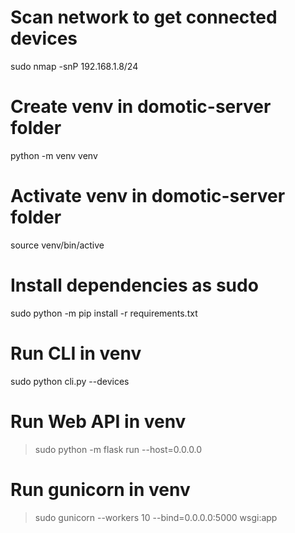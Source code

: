 # Scan network to get connected devices
sudo nmap -snP 192.168.1.8/24

# Create venv in domotic-server folder
python -m venv venv

# Activate venv in domotic-server folder
source venv/bin/active

# Install dependencies as sudo
sudo python -m pip install -r requirements.txt

# Run CLI in venv
sudo python cli.py --devices

# Run Web API in venv
> sudo python -m flask run --host=0.0.0.0

# Run gunicorn in venv
> sudo gunicorn --workers 10 --bind=0.0.0.0:5000 wsgi:app
